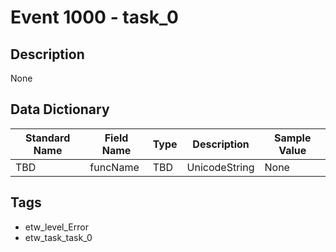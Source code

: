 # Event 1000 - task_0

## Description
None

## Data Dictionary
|Standard Name|Field Name|Type|Description|Sample Value|
|---|---|---|---|---|
|TBD|funcName|TBD|UnicodeString|None|None|

## Tags
* etw_level_Error
* etw_task_task_0